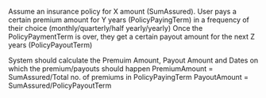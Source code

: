 
 Assume an insurance policy for X amount (SumAssured). 
 User pays a certain premium amount for Y years (PolicyPayingTerm) in a frequency of their choice (monthly/quarterly/half yearly/yearly) 
 Once the PolicyPaymentTerm is over, they get a certain payout amount for the next Z years (PolicyPayoutTerm)

 System should calculate the Premuim Amount, Payout Amount and Dates on which the premium/payouts should happen
    PremiumAmount = SumAssured/Total no. of premiums in PolicyPayingTerm
    PayoutAmount = SumAssured/PolicyPayoutTerm
